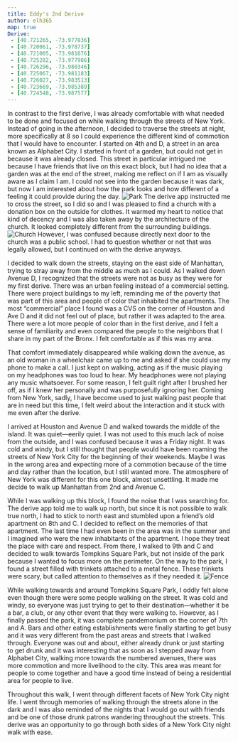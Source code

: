 ```yaml
---
title: Eddy's 2nd Derive
author: elh365
map: true
Derive:
 - [40.721265, -73.977836]
 - [40.720061, -73.978737]
 - [40.721005, -73.981076]
 - [40.725282, -73.977986]
 - [40.726296, -73.980346]
 - [40.725067, -73.981183]
 - [40.726027, -73.983513]
 - [40.723669, -73.985389]
 - [40.724548, -73.987577]
---
```

In contrast to the first derive, I was already comfortable with what needed to be done and focused on while walking through the streets of New York. Instead of going in the afternoon, I decided to traverse the streets at night, more specifically at 8 so I could experience the different kind of commotion that I would have to encounter. I started on 4th and D, a street in an area known as Alphabet City. I started in front of a garden, but could not get in because it was already closed. This street in particular intrigued me because I have friends that live on this exact block, but I had no idea that a garden was at the end of the street, making me reflect on if I am as visually aware as I claim I am. I could not see into the garden because it was dark, but now I am interested about how the park looks and how different of a feeling it could provide during the day. ![Park](https://i.imgur.com/JIlzcMy.jpg) The derive app instructed me to cross the street, so I did so and I was pleased to find a church with a donation box on the outside for clothes. It warmed my heart to notice that kind of decency and I was also taken away by the architecture of the church. It looked completely different from the surrounding buildings. ![Church](https://i.imgur.com/LSC7SyM.jpg?1) However, I was confused because directly next door to the church was a public school. I had to question whether or not that was legally allowed, but I continued on with the derive anyways.

I decided to walk down the streets, staying on the east side of Manhattan, trying to stray away from the middle as much as I could. As I walked down Avenue D, I recognized that the streets were not as busy as they were for my first derive. There was an urban feeling instead of a commercial setting. There were project buildings to my left, reminding me of the poverty that was part of this area and people of color that inhabited the apartments. The most “commercial” place I found was a CVS on the corner of Houston and Ave D and it did not feel out of place, but rather it was adapted to the area. There were a lot more people of color than in the first derive, and I felt a sense of familiarity and even compared the people to the neighbors that I share in my part of the Bronx. I felt comfortable as if this was my area.

That comfort immediately disappeared while walking down the avenue, as an old woman in a wheelchair came up to me and asked if she could use my phone to make a call. I just kept on walking, acting as if the music playing on my headphones was too loud to hear. My headphones were not playing any music whatsoever. For some reason, I felt guilt right after I brushed her off, as if I knew her personally and was purposefully ignoring her. Coming from New York, sadly, I have become used to just walking past people that are in need but this time, I felt weird about the interaction and it stuck with me even after the derive.

I arrived at Houston and Avenue D and walked towards the middle of the island. It was quiet—eerily quiet. I was not used to this much lack of noise from the outside, and I was confused because it was a Friday night. It was cold and windy, but I still thought that people would have been roaming the streets of New York City for the beginning of their weekends. Maybe I was in the wrong area and expecting more of a commotion because of the time and day rather than the location, but I still wanted more. The atmosphere of New York was different for this one block, almost unsettling. It made me decide to walk up Manhattan from 2nd and Avenue C.

While I was walking up this block, I found the noise that I was searching for. The derive app told me to walk up north, but since it is not possible to walk true north, I had to stick to north east and stumbled upon a friend’s old apartment on 8th and C. I decided to reflect on the memories of that apartment. The last time I had even been in the area was in the summer and I imagined who were the new inhabitants of the apartment. I hope they treat the place with care and respect. From there, I walked to 9th and C and decided to walk towards Tompkins Square Park, but not inside of the park because I wanted to focus more on the perimeter. On the way to the park, I found a street filled with trinkets attached to a metal fence. These trinkets were scary, but called attention to themselves as if they needed it. ![Fence](https://i.imgur.com/9qzPz6m.jpg)

While walking towards and around Tompkins Square Park, I oddly felt alone even though there were some people walking on the street. It was cold and windy, so everyone was just trying to get to their destination—whether it be a bar, a club, or any other event that they were walking to. However, as I finally passed the park, it was complete pandemonium on the corner of 7th and A. Bars and other eating establishments were finally starting to get busy and it was very different from the past areas and streets that I walked through. Everyone was out and about, either already drunk or just starting to get drunk and it was interesting that as soon as I stepped away from Alphabet City, walking more towards the numbered avenues, there was more commotion and more livelihood to the city. This area was meant for people to come together and have a good time instead of being a residential area for people to live.

Throughout this walk, I went through different facets of New York City night life. I went through memories of walking through the streets alone in the dark and I was also reminded of the nights that I would go out with friends and be one of those drunk patrons wandering throughout the streets. This derive was an opportunity to go through both sides of a New York City night walk with ease.
